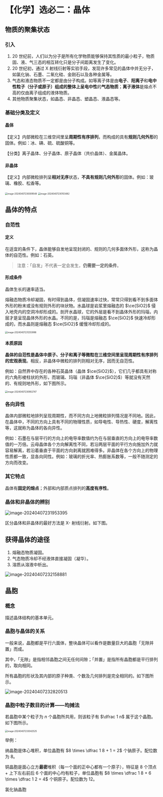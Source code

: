 # 【化学】选必二：晶体

## 物质的聚集状态

### 引入

1. 20 世纪前，人们以为分子是所有化学物质能够保持其性质的最小粒子，物质固、液、气三态的相互转化只是分子间距离发生了变化。 
2. 20 世纪初，通过 X 射线衍射等实验手段，发现许多常见的晶体中并无分子，如氯化钠、石墨、二氧化硅、金刚石以及各种金属等。 
3. 气态和液态物质不一定都是由分子构成。如等离子体是由**电子**、**阳离子**和**电中性粒子（分子或原子）**组成的整体上**呈电中性**的**气态物质**；**离子液体**是熔点不高的仅由离子组成的液体物质。
4. 其他物质聚集状态，如晶态、非晶态、塑晶态、液晶态等。

### 基础分类及定义

#### 晶体

【定义】内部微粒在三维空间里呈**周期性有序排列**，而构成的具有**规则几何外形**的固体。例如：冰、碘、硫、硫酸铜等。

【分类】离子晶体、分子晶体、原子晶体（共价晶体）、金属晶体。

#### 非晶体

【定义】内部微粒排列呈**相对无序**状态，**不具有规则几何外形**的固体。例如：玻璃、橡胶、松香等。

<img src="./assets/image-20240407230009548.png" alt="image-20240407230009548" style="zoom:50%;" />

<img src="./assets/image-20240407230103482.png" alt="image-20240407230103482" style="zoom:50%;" />

## 晶体的特点

### 自范性

#### 定义

在适宜的条件下，晶体能够自发地呈现封闭的、规则的几何多面体外形，这称为晶体的自范性。例如：石英。

> 注意：「自发」不代表一定会发生，**仍需要一定的条件**。

#### 形成条件

晶体生长的速率适当。

熔融态物质冷却凝固，有时得到晶体，但凝固速率过快，常常只得到看不到多面体外形的粉末或没有规则外形的块状物。水晶球是岩浆里熔融态的 $\ce{SiO2}$ 侵入地壳内的空洞冷却形成的。剖开水晶球，它的外层是看不到晶体外形的玛瑙，内层才是呈现晶体外形的水晶。不同的是，玛瑙是熔融态 $\ce{SiO2}$ 快速冷却形成的，而水晶则是熔融态 $\ce{SiO2}$ 缓慢冷却形成的。

<img src="./assets/image-20240407231253998.png" alt="image-20240407231253998" style="zoom:50%;" />

#### 本质原因

**晶体的自范性是晶体中原子、分子和离子等微粒在三维空间里呈现周期性有序排列的宏观表现**。相反，非晶体中微粒的排列则相对无序，因而无自范性。

例如：自然界中存在的各种石英晶体（晶体 $\ce{SiO2}$），它们几乎都具有对称的六角形棱柱状的外形，而玻璃、玛瑙（非晶体 $\ce{SiO2}$）等就没有天然的、有规则地外形，如下图所示。

<img src="./assets/image-20240407230902747.png" alt="image-20240407230902747" style="zoom:50%;" />

### 各向异性

晶体内部微粒地排列呈现周期性，而不同方向上地微粒排列情况是不同地。因此，在晶体中，不同的方向上具有不同的物理性质，如导电性、导热性、硬度，解离性等，这就称为晶体的各向异性。

例如：石墨在与层平行的方向上的电导率数值约为在与层垂直的方向上的电导率数值的一万倍。云母晶体各个方向解离性不同，若沿两层平面的平行方向施加外力就容易解离，若沿着垂直于平面的方向剥离就困难得多。非晶体在各个方向上的物理性质都一致，显各向同性。例如：玻璃的折光率、热膨胀系数等，一般不随测定的方向而改变。

### 其它特点

晶体有**固定的熔点**；外部和内部质点排列的**高度有序性**。

### 晶体和非晶体的辨别

![image-20240407231953395](./assets/image-20240407231953395.png)

区分晶体和非晶体的最好方法是 X- 射线衍射。如下图。

## 获得晶体的途径

1. 熔融态物质凝固。
2. 气态物质冷却不经液体直接凝固（凝华）。
3. 溶质从溶液中析出。

![image-20240407232158881](./assets/image-20240407232158881.png)

## 晶胞

### 概念

描述晶体结构的基本单元。

### 晶胞与晶体的关系

一般来说，晶胞都是平行六面体，整块晶体可以看作是数量巨大的晶胞「无隙并置」而成。

其中，「无隙」是指相邻晶胞之间无任何间隙；「并置」是指所有晶胞都是平行排列的，取向相同。

所有晶胞的形状及其内部的原子种类、个数及几何排列是完全相同的。如下图所示。

![image-20240407232820513](./assets/image-20240407232820513.png)

### 晶胞中粒子数目的计算——均摊法

若晶胞中某个粒子为 $n$ 个晶胞所共用，则该粒子有 $\dfrac 1 n$ 属于这个晶胞。如下图所示。

<img src="./assets/image-20240407233042525.png" alt="image-20240407233042525" style="zoom:50%;" />

举例：

纳晶胞是体心堆积，单位晶胞有 $8 \times \dfrac 1 8 + 1 = 2$ 个钠原子。配位数为 $8$。

铜晶胞是面心立方**最密**堆积（每一个面的正中心都有一个原子），特征是 $8$ 个顶点 $+$ 上下左右前后 $6$ 个面的中心均有粒子，单位晶胞有 $8 \times \dfrac 1 8 + 6 \times \dfrac 1 2 = 4$ 个铜原子。配位数为 $12$。

氯化钠晶胞